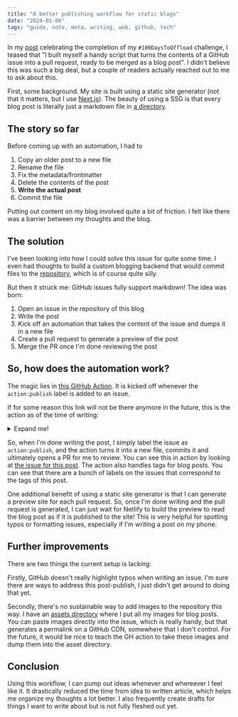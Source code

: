 ```yaml
---
title: "A better publishing workflow for static blogs"
date: "2024-01-06"
tags: "guide, note, meta, writing, web, github, tech"
---
```


In my [post](/posts/2023-12-23-100daystooffload-i-made-it) celebrating the completion of my `#100DaysToOffload` challenge, I teased that "I built myself a handy script that turns the contents of a GitHub issue into a pull request, ready to be merged as a blog post". I didn't believe this was such a big deal, but a couple of readers actually reached out to me to ask about this.

First, some background. My site is built using a static site generator (not that it matters, but I use [Next.js](https://nextjs.org/)). The beauty of using a SSG is that every blog post is literally just a markdown file in [a directory](https://github.com/garritfra/garrit.xyz/tree/main/content/posts). 

## The story so far

Before coming up with an automation, I had to

1. Copy an older post to a new file
2. Rename the file
3. Fix the metadata/frontmatter
4. Delete the contents of the post
5. **Write the actual post**
6. Commit the file

Putting out content on my blog involved quite a bit of friction. I felt like there was a barrier between my thoughts and the blog.

## The solution

I've been looking into how I could solve this issue for quite some time. I even had thoughts to build a custom blogging backend that would commit files to the [repository](https://github.com/garritfra/garrit.xyz), which is of course quite silly.

But then it struck me: GitHub issues fully support markdown! The idea was born:

1. Open an issue in the repository of this blog
2. Write the post
3. Kick off an automation that takes the content of the issue and dumps it in a new file
4. Create a pull request to generate a preview of the post
5. Merge the PR once I'm done reviewing the post

## So, how does the automation work?

The magic lies in [this GitHub Action](https://github.com/garritfra/garrit.xyz/blob/main/.github/workflows/publish_via_issue.yaml). It is kicked off whenever the `action:publish` label is added to an issue.

If for some reason this link will not be there anymore in the future, this is the action as of the time of writing:

<details>
<summary>Expand me!</summary>

```yaml
on:
  issues:
    types: [labeled]
  
name: Publish issue as post
jobs:
  publish-issue:
    if: github.event.label.name == 'action:publish'
    runs-on: ubuntu-latest
    env:
      POST_BODY: '${{ github.event.issue.body }}'
    steps:
      - uses: actions/checkout@v4
      - name: Create commits
        run: |
          export POST_DATE=$(date +"%Y-%m-%d")
          export POST_TITLE="${{ github.event.issue.title }}"
          export POST_TAGS=$(echo "${{ join(github.event.issue.labels.*.name, ', ') }}" | grep -o 'tag:[^,]*' | cut -d: -f2- | paste -sd " " - | sed 's/ /, /g')
          export FILE_TITLE=$(printf "$POST_TITLE" | tr -cs '[:alnum:]' '-' | tr 'A-Z' 'a-z' | sed 's/--/-/g' | sed 's/^-\|-$//g')
          export FILE_NAME="$POST_DATE-$FILE_TITLE.md"
          export FULL_PATH="content/posts/$FILE_NAME"
          git config user.name 'Publish Bot'
          git config user.email 'publish-bot@github.com'

          cat << EOF > $FULL_PATH
          ---
          title: "$POST_TITLE"
          date: "$POST_DATE"
          tags: "$POST_TAGS"
          ---

          EOF

          echo "$POST_BODY" >> $FULL_PATH

          git add $FULL_PATH
          git commit -m "Publish $POST_TITLE"

      - name: Create Pull Request
        uses: peter-evans/create-pull-request@v5
        with:
          title: "New Post: ${{ github.event.issue.title }}"
          body: "Closes #${{ github.event.issue.number }}.\n\n This PR has been generated automatically."
      - uses: actions-ecosystem/action-remove-labels@v1
        with:
          labels: action:publish
```

</details>

So, when I'm done writing the post, I simply label the issue as `action:publish`, and the action turns it into a new file, commits it and ultimately opens a PR for me to review. You can see this in action by looking at [the issue for this post](https://github.com/garritfra/garrit.xyz/issues/432). The action also handles tags for blog posts. You can see that there are a bunch of labels on the issues that correspond to the tags of this post.

One additional benefit of using a static site generator is that I can generate a preview site for each pull request. So, once I'm done writing and the pull request is generated, I can just wait for Netlify to build the preview to read the blog post as if it is published to the site! This is very helpful for spotting typos or formatting issues, especially if I'm writing a post on my phone.


## Further improvements

There are two things the current setup is lacking:

Firstly, GitHub doesn't really highlight typos when writing an issue. I'm sure there are ways to address this post-publish, I just didn't get around to doing that yet.

Secondly, there's no sustainable way to add images to the repository this way. I have an [assets directory](https://github.com/garritfra/garrit.xyz/tree/main/public/assets) where I put all my images for blog posts. You can paste images directly into the issue, which is really handy, but that generates a permalink on a GitHub CDN, somewhere that I don't control. For the future, it would be nice to teach the GH action to take these images and dump them into the asset directory.

## Conclusion

Using this workflow, I can pump out ideas whenever and whereever I feel like it. It drastically reduced the time from idea to written article, which helps me organize my thoughts a lot better. I also frequently create drafts for things I want to write about but is not fully fleshed out yet.
